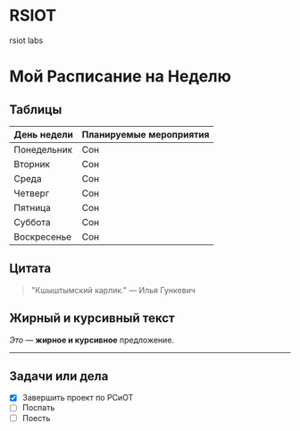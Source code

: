 # RSIOT
 rsiot labs
# Мой Расписание на Неделю

## Таблицы
| День недели | Планируемые мероприятия |
|-------------|--------------------------|
| Понедельник | Сон        |
| Вторник     | Сон      |
| Среда       | Сон   |
| Четверг     | Сон |
| Пятница     | Сон          |
| Суббота     | Сон        |
| Воскресенье | Сон     |

## Цитата
> "Кшыштымский карлик." — Илья Гункевич

## Жирный и курсивный текст
*Это* — **жирное и курсивное** предложение.

---

## Задачи или дела
- [x] Завершить проект по РСиОТ
- [ ] Поспать
- [ ] Поесть
